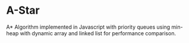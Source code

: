# A-Star
A* Algorithm implemented in Javascript with priority queues using min-heap with dynamic array and linked list for performance comparison.
